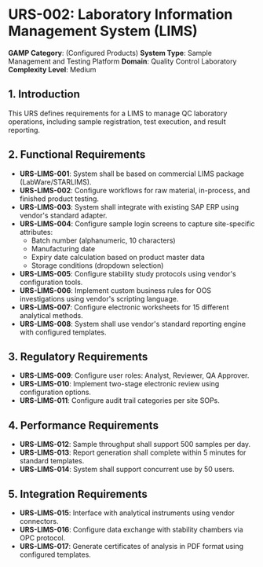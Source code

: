 # URS-002: Laboratory Information Management System (LIMS)
**GAMP Category**: (Configured Products)
**System Type**: Sample Management and Testing Platform
**Domain**: Quality Control Laboratory
**Complexity Level**: Medium

## 1. Introduction
This URS defines requirements for a LIMS to manage QC laboratory operations, including sample registration, test execution, and result reporting.

## 2. Functional Requirements
- **URS-LIMS-001**: System shall be based on commercial LIMS package (LabWare/STARLIMS).
- **URS-LIMS-002**: Configure workflows for raw material, in-process, and finished product testing.
- **URS-LIMS-003**: System shall integrate with existing SAP ERP using vendor's standard adapter.
- **URS-LIMS-004**: Configure sample login screens to capture site-specific attributes:
  - Batch number (alphanumeric, 10 characters)
  - Manufacturing date
  - Expiry date calculation based on product master data
  - Storage conditions (dropdown selection)
- **URS-LIMS-005**: Configure stability study protocols using vendor's configuration tools.
- **URS-LIMS-006**: Implement custom business rules for OOS investigations using vendor's scripting language.
- **URS-LIMS-007**: Configure electronic worksheets for 15 different analytical methods.
- **URS-LIMS-008**: System shall use vendor's standard reporting engine with configured templates.

## 3. Regulatory Requirements
- **URS-LIMS-009**: Configure user roles: Analyst, Reviewer, QA Approver.
- **URS-LIMS-010**: Implement two-stage electronic review using configuration options.
- **URS-LIMS-011**: Configure audit trail categories per site SOPs.

## 4. Performance Requirements
- **URS-LIMS-012**: Sample throughput shall support 500 samples per day.
- **URS-LIMS-013**: Report generation shall complete within 5 minutes for standard templates.
- **URS-LIMS-014**: System shall support concurrent use by 50 users.

## 5. Integration Requirements
- **URS-LIMS-015**: Interface with analytical instruments using vendor connectors.
- **URS-LIMS-016**: Configure data exchange with stability chambers via OPC protocol.
- **URS-LIMS-017**: Generate certificates of analysis in PDF format using configured templates.